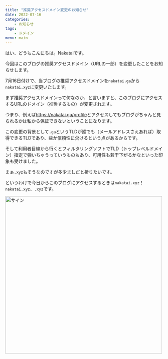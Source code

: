 ```yaml
---
title: "推奨アクセスドメイン変更のお知らせ"
date: 2022-07-16
categories:
    - お知らせ
tags:
    - ドメイン
menu: main
---
```


はい、どうもこんにちは。Nakataiです。

今回はこのブログの推奨アクセスドメイン（URLの一部）を変更したことをお知らせします。

7月16日付けで、当ブログの推奨アクセスドメインを`nakatai.ga`から`nakatai.xyz`に変更いたします。

まず推奨アクセスドメインって何なのか、と言いますと、このブログにアクセスするURLのドメイン（推奨するもの）が変更されます。

つまり、例えば<https://nakatai.ga/profile>とアクセスしてもブログがちゃんと見られるかは私から保証できないということになります。

この変更の背景として`.ga`というTLDが誰でも（メールアドレスさえあれば）取得できるTLDであり、些か信頼性に欠けるという点があるからです。

そして利用者目線から行くとフィルタリングソフトでTLD（トップレベルドメイン）指定で弾いちゃうっていうものもあり、可用性も若干下がるかなといった印象も受けました。

まぁ`.xyz`もそうなのですが多少ましだと祈りたいです。

というわけで今日からこのブログにアクセスするときは`nakatai.xyz`！`nakatai.xyz`、`.xyz`です。

<img src="https://cdn.nakatai.ga/img/sign.webp" width="500" alt="サイン">
